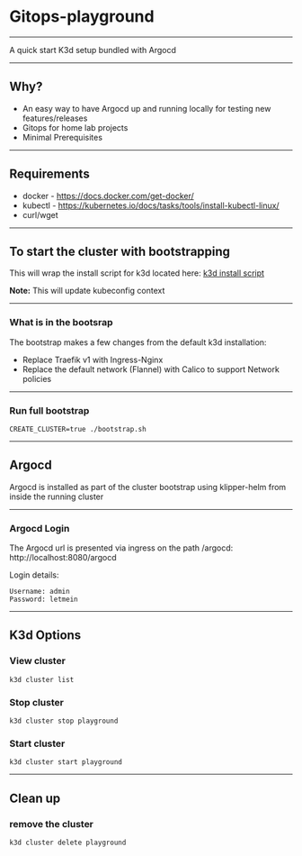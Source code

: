 # Gitops-playground

----
A quick start K3d setup bundled with Argocd

----

## Why?
- An easy way to have Argocd up and running locally for testing new features/releases
- Gitops for home lab projects
- Minimal Prerequisites 

----
## Requirements

- docker - https://docs.docker.com/get-docker/
- kubectl - https://kubernetes.io/docs/tasks/tools/install-kubectl-linux/
- curl/wget

----
## To start the cluster with bootstrapping
This will wrap the install script for k3d located here: [k3d install script](https://github.com/rancher/k3d#get)

**Note:** This will update kubeconfig context 

----
### What is in the bootsrap
The bootstrap makes a few changes from the default k3d installation:

- Replace Traefik v1 with Ingress-Nginx
- Replace the default network (Flannel) with Calico to support Network policies

----
### Run full bootstrap
```
CREATE_CLUSTER=true ./bootstrap.sh 
```

----
## Argocd
Argocd is installed as part of the cluster bootstrap using klipper-helm from inside the running cluster

----
### Argocd Login
The Argocd url is presented via ingress on the path /argocd: http://localhost:8080/argocd

Login details:
```
Username: admin
Password: letmein
```

----
## K3d Options

### View cluster
```
k3d cluster list
```
### Stop cluster
```
k3d cluster stop playground
```
### Start cluster
```
k3d cluster start playground
```

----
## Clean up

### remove the cluster

```
k3d cluster delete playground
```


